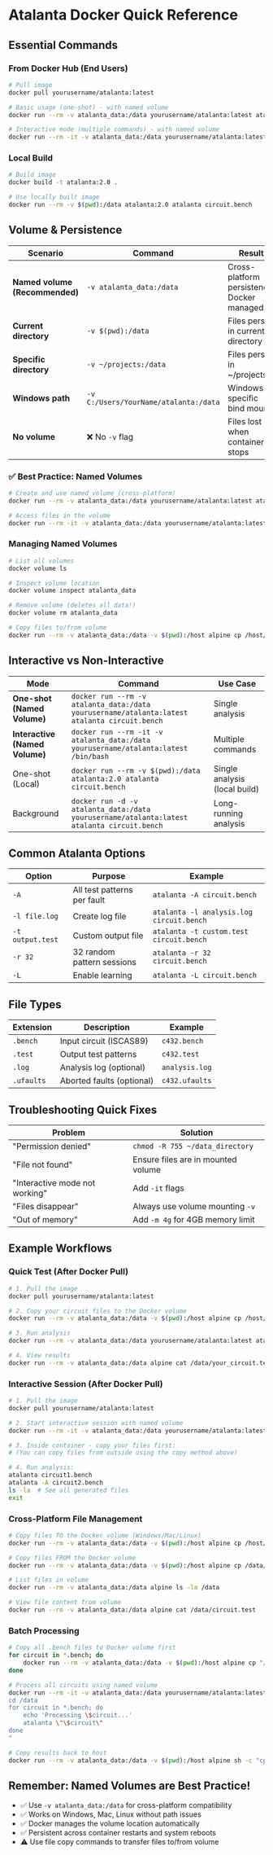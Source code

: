 # Atalanta Docker Quick Reference

## Essential Commands

### From Docker Hub (End Users)

```bash
# Pull image
docker pull yourusername/atalanta:latest

# Basic usage (one-shot) - with named volume
docker run --rm -v atalanta_data:/data yourusername/atalanta:latest atalanta circuit.bench

# Interactive mode (multiple commands) - with named volume
docker run --rm -it -v atalanta_data:/data yourusername/atalanta:latest /bin/bash
```

### Local Build

```bash
# Build image
docker build -t atalanta:2.0 .

# Use locally built image
docker run --rm -v $(pwd):/data atalanta:2.0 atalanta circuit.bench
```

## Volume & Persistence

| Scenario | Command | Result |
|----------|---------|---------|
| **Named volume (Recommended)** | `-v atalanta_data:/data` | Cross-platform persistence, Docker managed |
| **Current directory** | `-v $(pwd):/data` | Files persist in current directory |
| **Specific directory** | `-v ~/projects:/data` | Files persist in ~/projects |
| **Windows path** | `-v C:/Users/YourName/atalanta:/data` | Windows-specific bind mount |
| **No volume** | ❌ No `-v` flag | Files lost when container stops |

### ✅ Best Practice: Named Volumes
```bash
# Create and use named volume (cross-platform)
docker run --rm -v atalanta_data:/data yourusername/atalanta:latest atalanta circuit.bench

# Access files in the volume
docker run --rm -it -v atalanta_data:/data yourusername/atalanta:latest /bin/bash
```

### Managing Named Volumes
```bash
# List all volumes
docker volume ls

# Inspect volume location
docker volume inspect atalanta_data

# Remove volume (deletes all data!)
docker volume rm atalanta_data

# Copy files to/from volume
docker run --rm -v atalanta_data:/data -v $(pwd):/host alpine cp /host/circuit.bench /data/
```

## Interactive vs Non-Interactive

| Mode | Command | Use Case |
|------|---------|----------|
| **One-shot (Named Volume)** | `docker run --rm -v atalanta_data:/data yourusername/atalanta:latest atalanta circuit.bench` | Single analysis |
| **Interactive (Named Volume)** | `docker run --rm -it -v atalanta_data:/data yourusername/atalanta:latest /bin/bash` | Multiple commands |
| One-shot (Local) | `docker run --rm -v $(pwd):/data atalanta:2.0 atalanta circuit.bench` | Single analysis (local build) |
| Background | `docker run -d -v atalanta_data:/data yourusername/atalanta:latest atalanta circuit.bench` | Long-running analysis |

## Common Atalanta Options

| Option | Purpose | Example |
|--------|---------|---------|
| `-A` | All test patterns per fault | `atalanta -A circuit.bench` |
| `-l file.log` | Create log file | `atalanta -l analysis.log circuit.bench` |
| `-t output.test` | Custom output file | `atalanta -t custom.test circuit.bench` |
| `-r 32` | 32 random pattern sessions | `atalanta -r 32 circuit.bench` |
| `-L` | Enable learning | `atalanta -L circuit.bench` |

## File Types

| Extension | Description | Example |
|-----------|-------------|---------|
| `.bench` | Input circuit (ISCAS89) | `c432.bench` |
| `.test` | Output test patterns | `c432.test` |
| `.log` | Analysis log (optional) | `analysis.log` |
| `.ufaults` | Aborted faults (optional) | `c432.ufaults` |

## Troubleshooting Quick Fixes

| Problem | Solution |
|---------|----------|
| "Permission denied" | `chmod -R 755 ~/data_directory` |
| "File not found" | Ensure files are in mounted volume |
| "Interactive mode not working" | Add `-it` flags |
| "Files disappear" | Always use volume mounting `-v` |
| "Out of memory" | Add `-m 4g` for 4GB memory limit |

## Example Workflows

### Quick Test (After Docker Pull)
```bash
# 1. Pull the image
docker pull yourusername/atalanta:latest

# 2. Copy your circuit files to the Docker volume
docker run --rm -v atalanta_data:/data -v $(pwd):/host alpine cp /host/your_circuit.bench /data/

# 3. Run analysis
docker run --rm -v atalanta_data:/data yourusername/atalanta:latest atalanta your_circuit.bench

# 4. View results
docker run --rm -v atalanta_data:/data alpine cat /data/your_circuit.test
```

### Interactive Session (After Docker Pull)
```bash
# 1. Pull the image
docker pull yourusername/atalanta:latest

# 2. Start interactive session with named volume
docker run --rm -it -v atalanta_data:/data yourusername/atalanta:latest /bin/bash

# 3. Inside container - copy your files first:
# (You can copy files from outside using the copy method above)

# 4. Run analysis:
atalanta circuit1.bench
atalanta -A circuit2.bench
ls -la  # See all generated files
exit
```

### Cross-Platform File Management
```bash
# Copy files TO the Docker volume (Windows/Mac/Linux)
docker run --rm -v atalanta_data:/data -v $(pwd):/host alpine cp /host/circuit.bench /data/

# Copy files FROM the Docker volume
docker run --rm -v atalanta_data:/data -v $(pwd):/host alpine cp /data/circuit.test /host/

# List files in volume
docker run --rm -v atalanta_data:/data alpine ls -la /data

# View file content from volume
docker run --rm -v atalanta_data:/data alpine cat /data/circuit.test
```

### Batch Processing
```bash
# Copy all .bench files to Docker volume first
for circuit in *.bench; do
    docker run --rm -v atalanta_data:/data -v $(pwd):/host alpine cp "/host/$circuit" /data/
done

# Process all circuits using named volume
docker run --rm -it -v atalanta_data:/data yourusername/atalanta:latest /bin/bash -c "
cd /data
for circuit in *.bench; do
    echo 'Processing \$circuit...'
    atalanta \"\$circuit\"
done
"

# Copy results back to host
docker run --rm -v atalanta_data:/data -v $(pwd):/host alpine sh -c "cp /data/*.test /host/"
```

## Remember: Named Volumes are Best Practice!
- ✅ Use `-v atalanta_data:/data` for cross-platform compatibility
- ✅ Works on Windows, Mac, Linux without path issues
- ✅ Docker manages the volume location automatically
- ✅ Persistent across container restarts and system reboots
- ⚠️ Use file copy commands to transfer files to/from volume
